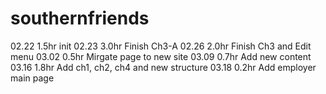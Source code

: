 # southernfriends

02.22	1.5hr		init
02.23	3.0hr		Finish Ch3-A
02.26	2.0hr		Finish Ch3 and Edit menu
03.02	0.5hr		Mirgate page to new site
03.09	0.7hr		Add new content
03.16	1.8hr		Add ch1, ch2, ch4 and new structure
03.18	0.2hr		Add employer main page
